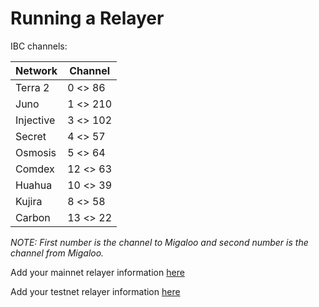 # Running a Relayer

IBC channels:

| Network   | Channel  |
| --------- | -------- |
| Terra 2   | 0 <> 86  |
| Juno      | 1 <> 210 |
| Injective | 3 <> 102 |
| Secret    | 4 <> 57  |
| Osmosis   | 5 <> 64  |
| Comdex    | 12 <> 63 |
| Huahua    | 10 <> 39 |
| Kujira    | 8 <> 58  |
| Carbon    | 13 <> 22 |

_NOTE: First number is the channel to Migaloo and second number is the channel from Migaloo._

Add your mainnet relayer information [here](https://docs.google.com/spreadsheets/d/1lWDOkWRgy_mU0LEuTPwv5Z4dclNw2OCDTNQMzw0RzyQ/edit#gid=0)

Add your testnet relayer information [here](https://docs.google.com/spreadsheets/d/10t2HBtv6L9-PES-5YaCjODREy7fBMx7PBazmIrDj55c/edit?usp=sharing)
